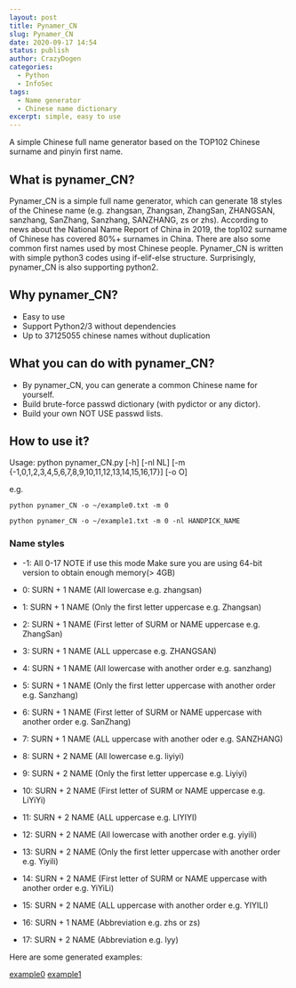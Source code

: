 ```yaml
---
layout: post
title: Pynamer_CN
slug: Pynamer_CN
date: 2020-09-17 14:54
status: publish
author: CrazyDogen
categories: 
  - Python
  - InfoSec
tags: 
  - Name generator
  - Chinese name dictionary
excerpt: simple, easy to use
---
```


A simple Chinese full name generator based on the TOP102 Chinese surname and pinyin first name.
## What is pynamer_CN?
Pynamer_CN is a simple full name generator, which can generate 18 styles of the Chinese name (e.g. zhangsan, Zhangsan, ZhangSan, ZHANGSAN, sanzhang, SanZhang, Sanzhang, SANZHANG, zs or zhs). According to news about the National Name Report of China in 2019, the top102 surname of Chinese has covered 80%+ surnames in China. 
There are also some common first names used by most Chinese people. Pynamer_CN is written with simple python3 codes using if-elif-else structure. Surprisingly, pynamer_CN is also supporting python2.
## Why pynamer_CN?
- Easy to use
- Support Python2/3 without dependencies
- Up to 37125055 chinese names without duplication
## What you can do with pynamer_CN?
- By pynamer_CN, you can generate a common Chinese name for yourself.
- Build brute-force passwd dictionary (with pydictor or any dictor).
- Build your own NOT USE passwd lists.
## How to use it?
Usage: python pynamer_CN.py [-h] [-nl NL]
                     [-m {-1,0,1,2,3,4,5,6,7,8,9,10,11,12,13,14,15,16,17}] [-o O]

e.g.

    python pynamer_CN -o ~/example0.txt -m 0

    python pynamer_CN -o ~/example1.txt -m 0 -nl HANDPICK_NAME

### Name styles
- -1: All 0-17  NOTE if use this mode Make sure you are using 64-bit version to obtain enough memory(> 4GB)
- 0: SURN + 1 NAME (All lowercase e.g. zhangsan)
- 1: SURN + 1 NAME (Only the first letter uppercase e.g. Zhangsan)
- 2: SURN + 1 NAME (First letter of SURM or NAME uppercase e.g. ZhangSan)
- 3: SURN + 1 NAME (ALL uppercase e.g. ZHANGSAN)

- 4: SURN + 1 NAME (All lowercase with another order e.g. sanzhang)
- 5: SURN + 1 NAME (Only the first letter uppercase with another order e.g. Sanzhang)
- 6: SURN + 1 NAME (First letter of SURM or NAME uppercase with another order e.g. SanZhang)
- 7: SURN + 1 NAME (ALL uppercase with another oder e.g. SANZHANG)


- 8: SURN + 2 NAME (All lowercase e.g. liyiyi)
- 9: SURN + 2 NAME (Only the first letter uppercase e.g. Liyiyi)
- 10: SURN + 2 NAME (First letter of SURM or NAME uppercase e.g. LiYiYi)
- 11: SURN + 2 NAME (ALL uppercase e.g. LIYIYI)

- 12: SURN + 2 NAME (All lowercase with another order e.g. yiyili)
- 13: SURN + 2 NAME (Only the first letter uppercase with another order e.g. Yiyili)
- 14: SURN + 2 NAME (First letter of SURM or NAME uppercase with another order e.g. YiYiLi)
- 15: SURN + 2 NAME (ALL uppercase with another order e.g. YIYILI)

- 16: SURN + 1 NAME (Abbreviation e.g. zhs or zs)
- 17: SURN + 2 NAME (Abbreviation e.g. lyy)

Here are some generated examples:

[example0](https://github.com/crazydogen/pynamer_CN/blob/master/example0.txt)
[example1](https://github.com/crazydogen/pynamer_CN/blob/master/example1.txt)
